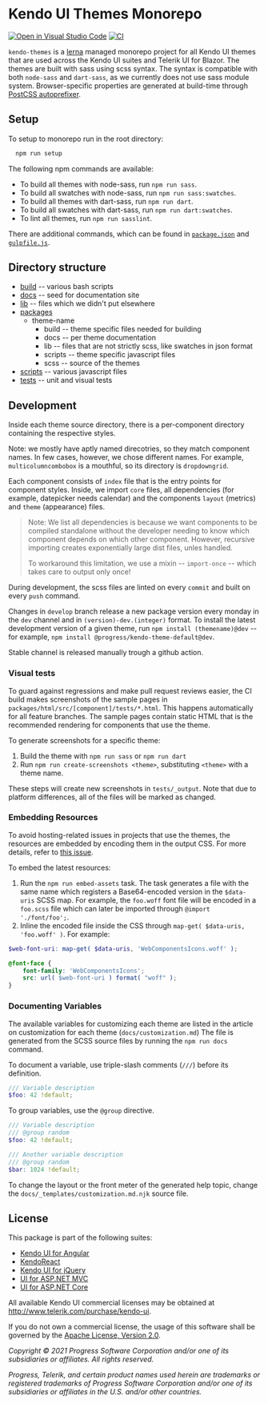 # Kendo UI Themes Monorepo

[![Open in Visual Studio Code](https://open.vscode.dev/badges/open-in-vscode.svg)](https://open.vscode.dev/telerik/kendo-themes)
[![CI](https://github.com/telerik/kendo-themes/actions/workflows/ci_dev.yml/badge.svg?branch=develop)](https://github.com/telerik/kendo-themes/actions/workflows/ci_dev.yml)

`kendo-themes` is a [lerna](https://github.com/lerna/lerna/) managed monorepo project for all Kendo UI themes that are used across the Kendo UI suites and Telerik UI for Blazor. The themes are built with sass using scss syntax. The syntax is compatible with both `node-sass` and `dart-sass`, as we currently does not use sass module system. Browser-specific properties are generated at build-time through [PostCSS autoprefixer](https://github.com/postcss/autoprefixer).

## Setup

To setup to monorepo run in the root directory:

```sh
  npm run setup
```

The following npm commands are available:

* To build all themes with node-sass, run `npm run sass`.
* To build all swatches with node-sass, run `npm run sass:swatches`.
* To build all themes with dart-sass, run `npm run dart`.
* To build all swatches with dart-sass, run `npm run dart:swatches`.
* To lint all themes, run `npm run sasslint`.

There are additional commands, which can be found in [`package.json`](package.json) and [`gulpfile.js`](gulpfile.js).

## Directory structure

* [build](build) -- various bash scripts
* [docs](docs) -- seed for documentation site
* [lib](lib) -- files which we didn't put elsewhere
* [packages](packages)
  * theme-name
    * build -- theme specific files needed for building
    * docs -- per theme documentation
    * lib -- files that are not strictly scss, like swatches in json format
    * scripts -- theme specific javascript files
    * scss -- source of the themes
* [scripts](scripts) -- various javascript files
* [tests](tests) -- unit and visual tests

## Development

Inside each theme source directory, there is a per-component directory containing the respective styles.

Note: we mostly have aptly named direcotries, so they match component names. In few cases, however, we chose different names. For example, `multicolumncombobox` is a mouthful, so its directory is `dropdowngrid`.

Each component consists of `index` file that is the entry points for component styles. Inside, we import `core` files, all dependencies (for example, datepicker needs calendar) and the components `layout` (metrics) and `theme` (appearance) files.

> Note: We list all dependencies is because we want components to be compiled standalone without the developer needing to know which component depends on which other component. However, recursive importing creates exponentially large dist files, unles handled.
>
> To workaround this limitation, we use a mixin -- `import-once` -- which takes care to output only once!

During development, the scss files are linted on every `commit` and built on every `push` command.

Changes in `develop` branch release a new package version every monday in the `dev` channel and in  `(version)-dev.(integer)` format. To install the latest development version of a given theme, run `npm install (themename)@dev` --  for example, `npm install @progress/kendo-theme-default@dev`.

Stable channel is released manually trough a github action.

### Visual tests

To guard against regressions and make pull request reviews easier, the CI build makes screenshots of the sample pages in `packages/html/src/[component]/tests/*.html`. This happens automatically for all feature branches. The sample pages contain static HTML that is the recommended rendering for components that use the theme.

To generate screenshots for a specific theme:

1. Build the theme with `npm run sass` or `npm run dart`
1. Run `npm run create-screenshots <theme>`, substituting `<theme>` with a theme name.

These steps will create new screenshots in `tests/_output`. Note that due to platform differences, all of the files will be marked as changed.

### Embedding Resources

To avoid hosting-related issues in projects that use the themes, the resources are embedded by encoding them in the output CSS. For more details, refer to [this issue](https://github.com/telerik/kendo-theme-default/issues/41#issuecomment-258472183).

To embed the latest resources:

1. Run the `npm run embed-assets` task. The task generates a file with the same name which registers a Base64-encoded version in the `$data-uris` SCSS map. For example, the `foo.woff` font file will be encoded in a `foo.scss` file which can later be imported through `@import './font/foo';`.
1. Inline the encoded file inside the CSS through `map-get( $data-uris, 'foo.woff' )`. For example:

```scss
$web-font-uri: map-get( $data-uris, 'WebComponentsIcons.woff' );

@font-face {
    font-family: 'WebComponentsIcons';
    src: url( $web-font-uri ) format( "woff" );
}
```

### Documenting Variables

The available variables for customizing each theme are listed in the article on customization for each theme (`docs/customization.md`) The file is generated from the SCSS source files by running the `npm run docs` command.

To document a variable, use triple-slash comments (`///`) before its definition.

```scss
/// Variable description
$foo: 42 !default;
```

To group variables, use the `@group` directive.

```scss
/// Variable description
/// @group random
$foo: 42 !default;

/// Another variable description
/// @group random
$bar: 1024 !default;
```

To change the layout or the front meter of the generated help topic, change the `docs/_templates/customization.md.njk` source file.

## License

This package is part of the following suites:

* [Kendo UI for Angular](http://www.telerik.com/kendo-angular-ui)
* [KendoReact](http://www.telerik.com/kendo-react-ui)
* [Kendo UI for jQuery](http://www.telerik.com/kendo-ui)
* [UI for ASP.NET MVC](http://www.telerik.com/aspnet-mvc)
* [UI for ASP.NET Core](http://www.telerik.com/aspnet-core-ui)

All available Kendo UI commercial licenses may be obtained at http://www.telerik.com/purchase/kendo-ui.

If you do not own a commercial license, the usage of this software shall be governed by the [Apache License, Version 2.0](http://www.apache.org/licenses/LICENSE-2.0).

*Copyright © 2021 Progress Software Corporation and/or one of its subsidiaries or affiliates. All rights reserved.*

*Progress, Telerik, and certain product names used herein are trademarks or registered trademarks of Progress Software Corporation and/or one of its subsidiaries or affiliates in the U.S. and/or other countries.*
